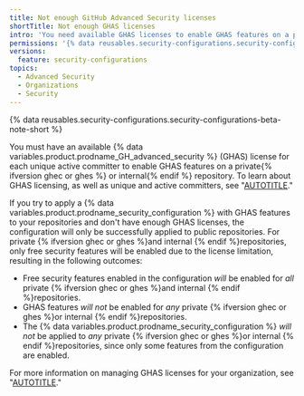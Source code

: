 ```yaml
---
title: Not enough GitHub Advanced Security licenses
shortTitle: Not enough GHAS licenses
intro: 'You need available GHAS licenses to enable GHAS features on a private{% ifversion ghec or ghes %} or internal{% endif %} repository.'
permissions: '{% data reusables.security-configurations.security-configurations-permissions %}'
versions:
  feature: security-configurations
topics:
  - Advanced Security
  - Organizations
  - Security
---
```


{% data reusables.security-configurations.security-configurations-beta-note-short %}

You must have an available {% data variables.product.prodname_GH_advanced_security %} (GHAS) license for each unique active committer to enable GHAS features on a private{% ifversion ghec or ghes %} or internal{% endif %} repository. To learn about GHAS licensing, as well as unique and active committers, see "[AUTOTITLE](/billing/managing-billing-for-github-advanced-security/about-billing-for-github-advanced-security)."

If you try to apply a {% data variables.product.prodname_security_configuration %} with GHAS features to your repositories and don't have enough GHAS licenses, the configuration will only be successfully applied to public repositories. For private {% ifversion ghec or ghes %}and internal {% endif %}repositories, only free security features will be enabled due to the license limitation, resulting in the following outcomes:

  * Free security features enabled in the configuration _will_ be enabled for _all_ private {% ifversion ghec or ghes %}and internal {% endif %}repositories.
  * GHAS features _will not_ be enabled for _any_ private {% ifversion ghec or ghes %}or internal {% endif %}repositories.
  * The {% data variables.product.prodname_security_configuration %} _will not_ be applied to _any_ private {% ifversion ghec or ghes %}or internal {% endif %}repositories, since only some features from the configuration are enabled.

For more information on managing GHAS licenses for your organization, see "[AUTOTITLE](/code-security/securing-your-organization/managing-the-security-of-your-organization/managing-your-github-advanced-security-license-usage)."
